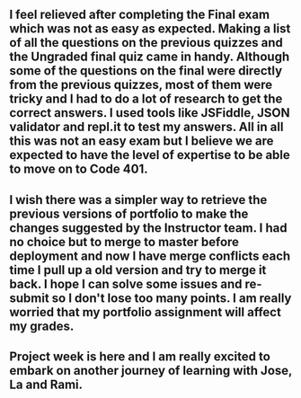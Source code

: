 ## I feel relieved after completing the Final exam which was not as easy as expected. Making a list of all the questions on the previous quizzes and the Ungraded final quiz came in handy. Although some of the questions on the final were directly from the previous quizzes, most of them were tricky and I had to do a lot of research to get the correct answers. I used tools like JSFiddle, JSON validator and repl.it to test my answers. All in all this was not an easy exam but I believe we are expected to have the level of expertise to be able to move on to Code 401.

## I wish there was a simpler way to retrieve the previous versions of portfolio to make the changes suggested by the Instructor team. I had no choice but to merge to master before deployment and now I have merge conflicts each time I pull up a old version and try to merge it back. I hope I can solve some issues and re-submit so I don't lose too many points. I am really worried that my portfolio assignment will affect my grades.

## Project week is here and I am really excited to embark on another journey of learning with Jose, La and Rami.
